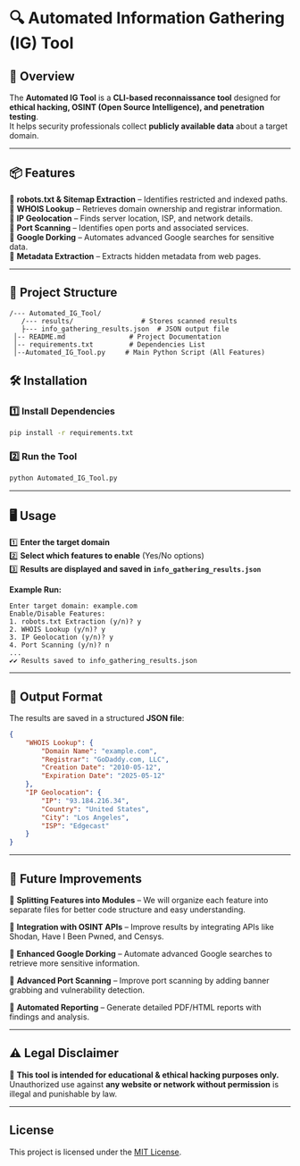 # 🔍 Automated Information Gathering (IG) Tool  

## **📌 Overview**
The **Automated IG Tool** is a **CLI-based reconnaissance tool** designed for **ethical hacking, OSINT (Open Source Intelligence), and penetration testing**.  
It helps security professionals collect **publicly available data** about a target domain.

---

## **📦 Features**
🔹 **robots.txt & Sitemap Extraction** – Identifies restricted and indexed paths.  
🔹 **WHOIS Lookup** – Retrieves domain ownership and registrar information.  
🔹 **IP Geolocation** – Finds server location, ISP, and network details.  
🔹 **Port Scanning** – Identifies open ports and associated services.  
🔹 **Google Dorking** – Automates advanced Google searches for sensitive data.  
🔹 **Metadata Extraction** – Extracts hidden metadata from web pages.  

---

## 📂 Project Structure
```
/--- Automated_IG_Tool/  
   /--- results/                 # Stores scanned results  
   ├--- info_gathering_results.json  # JSON output file 
 │-- README.md                # Project Documentation  
 │-- requirements.txt         # Dependencies List  
 │--Automated_IG_Tool.py     # Main Python Script (All Features)
```
## **🛠 Installation**
### **1️⃣ Install Dependencies**
```bash
pip install -r requirements.txt
```

### **2️⃣ Run the Tool**
```bash
python Automated_IG_Tool.py
```

---

## **🖥️ Usage**
1️⃣ **Enter the target domain**  
2️⃣ **Select which features to enable** (Yes/No options)  
3️⃣ **Results are displayed and saved in `info_gathering_results.json`**  

**Example Run:**
```
Enter target domain: example.com
Enable/Disable Features:
1. robots.txt Extraction (y/n)? y
2. WHOIS Lookup (y/n)? y
3. IP Geolocation (y/n)? y
4. Port Scanning (y/n)? n
...
✔✔ Results saved to info_gathering_results.json
```

---

## **📂 Output Format**
The results are saved in a structured **JSON file**:
```json
{
    "WHOIS Lookup": {
        "Domain Name": "example.com",
        "Registrar": "GoDaddy.com, LLC",
        "Creation Date": "2010-05-12",
        "Expiration Date": "2025-05-12"
    },
    "IP Geolocation": {
        "IP": "93.184.216.34",
        "Country": "United States",
        "City": "Los Angeles",
        "ISP": "Edgecast"
    }
}
```

---

## **🔮 Future Improvements**  

🔹 **Splitting Features into Modules** – We will organize each feature into separate files for better code structure and easy understanding.  

🔹 **Integration with OSINT APIs** – Improve results by integrating APIs like Shodan, Have I Been Pwned, and Censys.  

🔹 **Enhanced Google Dorking** – Automate advanced Google searches to retrieve more sensitive information.  

🔹 **Advanced Port Scanning** – Improve port scanning by adding banner grabbing and vulnerability detection.  

🔹 **Automated Reporting** – Generate detailed PDF/HTML reports with findings and analysis.  

---

## **⚠️ Legal Disclaimer**
🚨 **This tool is intended for educational & ethical hacking purposes only.**  
Unauthorized use against **any website or network without permission** is illegal and punishable by law.  

---

## License
This project is licensed under the [MIT License](LICENSE).
